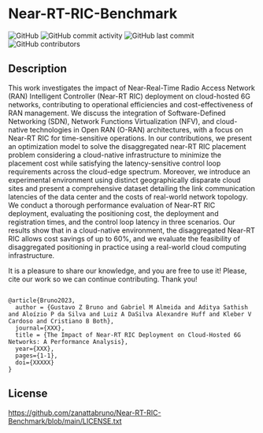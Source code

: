 # Near-RT-RIC-Benchmark
![GitHub](https://img.shields.io/github/license/zanattabruno/Near-RT-RIC-Benchmark)
![GitHub commit activity](https://img.shields.io/github/commit-activity/y/zanattabruno/Near-RT-RIC-Benchmark) 
![GitHub last commit](https://img.shields.io/github/last-commit/zanattabruno/Near-RT-RIC-Benchmark)
![GitHub contributors](https://img.shields.io/github/contributors/zanattabruno/Near-RT-RIC-Benchmark)

## Description
This work investigates the impact of Near-Real-Time Radio Access Network (RAN) Intelligent Controller (Near-RT RIC) deployment on cloud-hosted 6G networks, contributing to operational efficiencies and cost-effectiveness of RAN management. We discuss the integration of Software-Defined Networking (SDN), Network Functions Virtualization (NFV), and cloud-native technologies in Open RAN (O-RAN) architectures, with a focus on Near-RT RIC for time-sensitive operations. In our contributions, we present an optimization model to solve the disaggregated near-RT RIC placement problem considering a cloud-native infrastructure to minimize the placement cost while satisfying the latency-sensitive control loop requirements across the cloud-edge spectrum. Moreover, we introduce an experimental environment using distinct geographically disparate cloud sites and present a comprehensive dataset detailing the link communication latencies of the data center and the costs of real-world network topology. We conduct a thorough performance evaluation of Near-RT RIC deployment, evaluating the positioning cost, the deployment and registration times, and the control loop latency in three scenarios. Our results show that in a cloud-native environment, the disaggregated Near-RT RIC allows cost savings of up to 60\%, and we evaluate the feasibility of disaggregated positioning in practice using a real-world cloud computing infrastructure.

It is a pleasure to share our knowledge, and you are free to use it! Please, cite our work so we can continue contributing. Thank you!

```

@article{Bruno2023,
  author = {Gustavo Z Bruno and Gabriel M Almeida and Aditya Sathish and Aloízio P da Silva and Luiz A DaSilva Alexandre Huff and Kleber V Cardoso and Cristiano B Both},
  journal={XXX}, 
  title = {The Impact of Near-RT RIC Deployment on Cloud-Hosted 6G Networks: A Performance Analysis},
  year={XXX},
  pages={1-1},
  doi={XXXXX}
}

````
## License
https://github.com/zanattabruno/Near-RT-RIC-Benchmark/blob/main/LICENSE.txt
